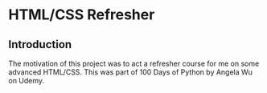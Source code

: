 # HTML/CSS Refresher

## Introduction

The motivation of this project was to act a refresher course for me on some advanced HTML/CSS. 
This was part of 100 Days of Python by Angela Wu on Udemy.

